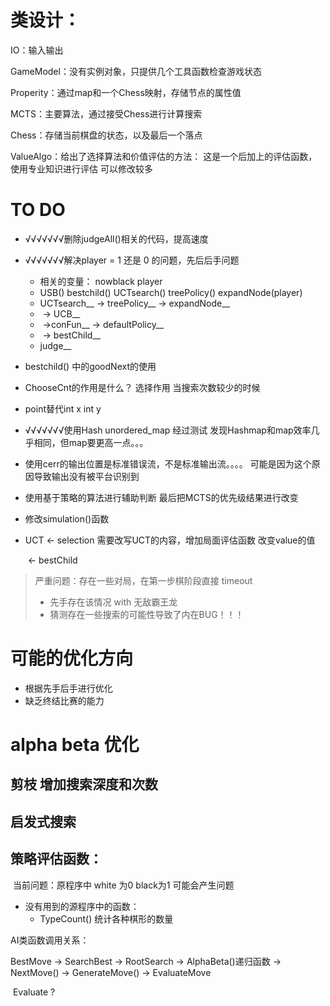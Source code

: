 # 类设计：

IO：输入输出

GameModel：没有实例对象，只提供几个工具函数检查游戏状态

Properity：通过map和一个Chess映射，存储节点的属性值

MCTS：主要算法，通过接受Chess进行计算搜索

Chess：存储当前棋盘的状态，以及最后一个落点

ValueAlgo：给出了选择算法和价值评估的方法： 这是一个后加上的评估函数，使用专业知识进行评估  可以修改较多



# TO DO

- √√√√√√√删除judgeAll()相关的代码，提高速度  

- √√√√√√√解决player = 1 还是 0 的问题，先后后手问题  
  - 相关的变量： nowblack  player  
  - USB()  bestchild()  UCTsearch()  treePolicy()  expandNode(player)
  - UCTsearch__ -> treePolicy__ ->  expandNode__
  - ​                                       -> UCB__
  - ​                                        ->conFun__ -> defaultPolicy__
  - ​                    -> bestChild__
  - judge__

- bestchild() 中的goodNext的使用

- ChooseCnt的作用是什么？  选择作用   当搜索次数较少的时候

- point替代int x   int y

- √√√√√√√使用Hash  unordered_map  经过测试 发现Hashmap和map效率几乎相同，但map要更高一点。。。

- 使用cerr的输出位置是标准错误流，不是标准输出流。。。。 可能是因为这个原因导致输出没有被平台识别到

- 使用基于策略的算法进行辅助判断       最后把MCTS的优先级结果进行改变

- 修改simulation()函数

- UCT    <-   selection     需要改写UCT的内容，增加局面评估函数   改变value的值

  ​            <-    bestChild


>严重问题：存在一些对局，在第一步棋阶段直接 timeout
>
>- 先手存在该情况  with  无敌霸王龙
>- 猜测存在一些搜索的可能性导致了内在BUG！！！



# 可能的优化方向

- 根据先手后手进行优化
- 缺乏终结比赛的能力



# alpha  beta 优化

## 剪枝       增加搜索深度和次数   

## 启发式搜索

## 策略评估函数：   

​	当前问题：原程序中 white 为0   black为1   可能会产生问题

- 没有用到的源程序中的函数：
  - TypeCount()  统计各种棋形的数量



AI类函数调用关系：

BestMove  ->  SearchBest   ->    RootSearch   ->    AlphaBeta()递归函数  ->     NextMove()   ->    GenerateMove()  ->    EvaluateMove

​																			Evaluate  ?